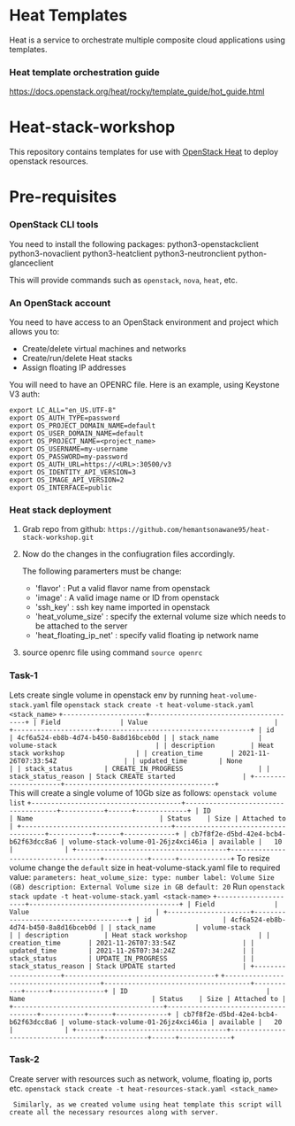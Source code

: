 # Heat Templates
Heat is a service to orchestrate multiple composite cloud applications using templates.

### Heat template orchestration guide
https://docs.openstack.org/heat/rocky/template_guide/hot_guide.html

# Heat-stack-workshop
This repository contains templates for use with [OpenStack Heat](https://wiki.openstack.org/wiki/Heat) to deploy openstack resources.

# Pre-requisites

### OpenStack CLI tools

You need to install the following packages: 
python3-openstackclient 
python3-novaclient 
python3-heatclient 
python3-neutronclient 
python-glanceclient

This will provide commands such as `openstack`, `nova`, `heat`, etc.

### An OpenStack account

You need to have access to an OpenStack environment and project which allows
you to:

* Create/delete virtual machines and networks
* Create/run/delete Heat stacks
* Assign floating IP addresses

You will need to have an OPENRC file.  Here is an example, using Keystone V3
auth:
```
export LC_ALL="en_US.UTF-8"
export OS_AUTH_TYPE=password
export OS_PROJECT_DOMAIN_NAME=default
export OS_USER_DOMAIN_NAME=default
export OS_PROJECT_NAME=<project_name>
export OS_USERNAME=my-username
export OS_PASSWORD=my-password
export OS_AUTH_URL=https://<URL>:30500/v3
export OS_IDENTITY_API_VERSION=3
export OS_IMAGE_API_VERSION=2
export OS_INTERFACE=public
```
### Heat stack deployment

  1. Grab repo from github:
     ```https://github.com/hemantsonawane95/heat-stack-workshop.git```
  2. Now do the changes in the confiugration files accordingly.
     
     The following paramerters must be change:
     * 'flavor' : Put a valid flavor name from openstack
     * 'image'  : A valid image name or ID from openstack
     * 'ssh_key' : ssh key name imported in openstack
     * 'heat_volume_size' : specify the external volume size which needs to be attached to the server
     * 'heat_floating_ip_net' : specify valid floating ip network name
  3. source openrc file using command `source openrc`
    
### Task-1

Lets create single volume in openstack env by running `heat-volume-stack.yaml` file
     `openstack stack create -t heat-volume-stack.yaml <stack_name>`
     ```
        +---------------------+--------------------------------------+
        | Field               | Value                                |
        +---------------------+--------------------------------------+
        | id                  | 4cf6a524-eb8b-4d74-b450-8a8d16bceb0d |
        | stack_name          | volume-stack                         |
        | description         | Heat stack workshop                  |
        | creation_time       | 2021-11-26T07:33:54Z                 |
        | updated_time        | None                                 |
        | stack_status        | CREATE_IN_PROGRESS                   |
        | stack_status_reason | Stack CREATE started                 |
        +---------------------+--------------------------------------+
     ```    
     This will create a single volume of 10Gb size as follows: 
     `openstack volume list`
        ```
        +--------------------------------------+-------------------------------------+-----------+------+-------------+
        | ID                                   | Name                                | Status    | Size | Attached to |
        +--------------------------------------+-------------------------------------+-----------+------+-------------+
        | cb7f8f2e-d5bd-42e4-bcb4-b62f63dcc8a6 | volume-stack-volume-01-26jz4xci46ia | available |   10 |             |
        +--------------------------------------+-------------------------------------+-----------+------+-------------+
        ```
     To resize volume change the `default` size in heat-volume-stack.yaml file to required value:
     ```
     parameters:
       heat_volume_size:
         type: number
         label: Volume Size (GB)
         description: External Volume size in GB
         default: 20
     ```
     Run `openstack stack update -t heat-volume-stack.yaml <stack-name>`
     ```
        +---------------------+--------------------------------------+
        | Field               | Value                                |
        +---------------------+--------------------------------------+
        | id                  | 4cf6a524-eb8b-4d74-b450-8a8d16bceb0d |
        | stack_name          | volume-stack                         |
        | description         | Heat stack workshop                  |
        | creation_time       | 2021-11-26T07:33:54Z                 |
        | updated_time        | 2021-11-26T07:34:24Z                 |
        | stack_status        | UPDATE_IN_PROGRESS                   |
        | stack_status_reason | Stack UPDATE started                 |
        +---------------------+--------------------------------------+
     ```
     ```
        +--------------------------------------+-------------------------------------+-----------+------+-------------+
        | ID                                   | Name                                | Status    | Size | Attached to |
        +--------------------------------------+-------------------------------------+-----------+------+-------------+
        | cb7f8f2e-d5bd-42e4-bcb4-b62f63dcc8a6 | volume-stack-volume-01-26jz4xci46ia | available |   20 |             |
        +--------------------------------------+-------------------------------------+-----------+------+-------------+
     ```

### Task-2

Create server with resources such as network, volume, floating ip, ports etc.
     `openstack stack create -t heat-resources-stack.yaml <stack_name>`
     
     Similarly, as we created volume using heat template this script will create all the necessary resources along with server.
     
    
